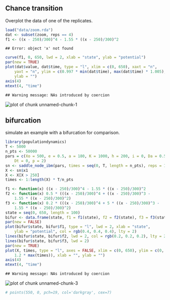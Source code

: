 

## Chance transition

Overplot the data of one of the replicates. 



```r
load("data/zoom.rda")
dat <- subset(zoom, reps == 4)
f1 <- ((x - 250)/300)^4 - 1.55 * ((x - 250)/300)^2
```



```
## Error: object 'x' not found
```



```r
curve(f1, 0, 650, lwd = 2, xlab = "state", ylab = "potential")
par(new = TRUE)
plot(dat$value, dat$time, type = "l", xlim = c(0, 650), xaxt = "n", 
    yaxt = "n", ylim = c(0.997 * min(dat$time), max(dat$time) * 1.005), xlab = "", 
    ylab = "")
axis(4)
mtext(4, "time")
```



```
## Warning message: NAs introduced by coercion
```

![plot of chunk unnamed-chunk-1](http://farm9.staticflickr.com/8143/7309278100_7e52358f0f_o.png) 



## bifurcation

simulate an example with a bifurcation for comparison.  



```r
library(populationdynamics)
T <- 5000
n_pts <- 50000
pars = c(Xo = 500, e = 0.5, a = 180, K = 1000, h = 200, i = 0, Da = 0.5, 
    Dt = 0, p = 2)
sn <- saddle_node_ibm(pars, times = seq(0, T, length = n_pts), reps = 1)
X <- sn$x1
X <- X[X > 250]
times <- 1:length(X) * T/n_pts
```







```r
f1 <- function(x) ((x - 250)/300)^4 - 1.55 * ((x - 250)/300)^2
f2 <- function(x) 0.5 * (((x - 250)/300)^4 + ((x - 250)/300)^3 - 
    1.55 * ((x - 250)/300)^2)
f3 <- function(x) 0.2 * (((x - 250)/300)^4 + 5 * ((x - 250)/300)^3 - 
    1.55 * ((x - 250)/300)^2)
state = seq(0, 650, length = 100)
bifur <- data.frame(state, f1 = f1(state), f2 = f2(state), f3 = f3(state))
par(new = FALSE)
plot(bifur$state, bifur$f1, type = "l", lwd = 2, xlab = "state", 
    ylab = "potential", col = rgb(0.4, 0.4, 0.4), lty = 2)
lines(bifur$state, bifur$f2, lwd = 2, col = rgb(0.2, 0.2, 0.2), lty = 2)
lines(bifur$state, bifur$f3, lwd = 2)
par(new = TRUE)
plot(X, times, type = "l", axes = FALSE, xlim = c(0, 650), ylim = c(0, 
    1.2 * max(times)), xlab = "", ylab = "")
axis(4)
mtext(4, "time")
```



```
## Warning message: NAs introduced by coercion
```

![plot of chunk unnamed-chunk-3](http://farm9.staticflickr.com/8027/7309278744_030698ab1f_o.png) 

```r
# points(550, 0, pch=19, col='darkgray', cex=7)
```










